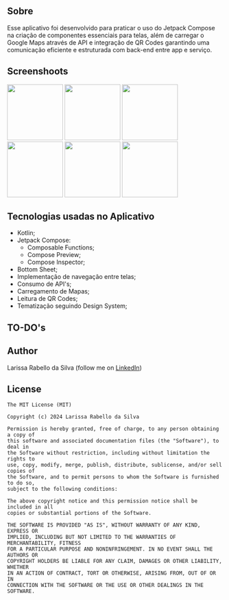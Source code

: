 ## Sobre
Esse aplicativo foi desenvolvido para praticar o uso do Jetpack Compose na criação de componentes essenciais para telas, além de carregar o Google Maps através de API e integração de QR Codes garantindo uma comunicação eficiente e estruturada com back-end entre app e serviço.

## Screenshoots
<img src="https://github.com/user-attachments/assets/d42c465e-b658-4dbe-8576-f22527d3fd5a" width="130">
<img src="https://github.com/user-attachments/assets/3b7c61af-2a60-4ef9-9c8f-05823613b89b" width="130">
<img src="https://github.com/user-attachments/assets/c472408e-d925-4d2e-bb0c-a2566e22d694" width="130">
<img src="https://github.com/user-attachments/assets/0e5d4282-0917-484c-ae2e-011dbbbefe88" width="130">
<img src="https://github.com/user-attachments/assets/8082446e-c1be-470d-8955-ed9ff10de003" width="130">
<img src="https://github.com/user-attachments/assets/32c93548-ca6d-4a34-af1f-94dc74b031e5" width="130">

## Tecnologias usadas no Aplicativo
* Kotlin;
* Jetpack Compose:
  * Composable Functions;
  * Compose Preview;
  * Compose Inspector;
* Bottom Sheet;
* Implementação de navegação entre telas;
* Consumo de API's;
* Carregamento de Mapas;
* Leitura de QR Codes;
* Tematização seguindo Design System;

## TO-DO's


## Author
Larissa Rabello da Silva (follow me on [LinkedIn](https://www.linkedin.com/in/larissa-rabello/))

## License
```
The MIT License (MIT)

Copyright (c) 2024 Larissa Rabello da Silva

Permission is hereby granted, free of charge, to any person obtaining a copy of
this software and associated documentation files (the "Software"), to deal in
the Software without restriction, including without limitation the rights to
use, copy, modify, merge, publish, distribute, sublicense, and/or sell copies of
the Software, and to permit persons to whom the Software is furnished to do so,
subject to the following conditions:

The above copyright notice and this permission notice shall be included in all
copies or substantial portions of the Software.

THE SOFTWARE IS PROVIDED "AS IS", WITHOUT WARRANTY OF ANY KIND, EXPRESS OR
IMPLIED, INCLUDING BUT NOT LIMITED TO THE WARRANTIES OF MERCHANTABILITY, FITNESS
FOR A PARTICULAR PURPOSE AND NONINFRINGEMENT. IN NO EVENT SHALL THE AUTHORS OR
COPYRIGHT HOLDERS BE LIABLE FOR ANY CLAIM, DAMAGES OR OTHER LIABILITY, WHETHER
IN AN ACTION OF CONTRACT, TORT OR OTHERWISE, ARISING FROM, OUT OF OR IN
CONNECTION WITH THE SOFTWARE OR THE USE OR OTHER DEALINGS IN THE SOFTWARE.
```
